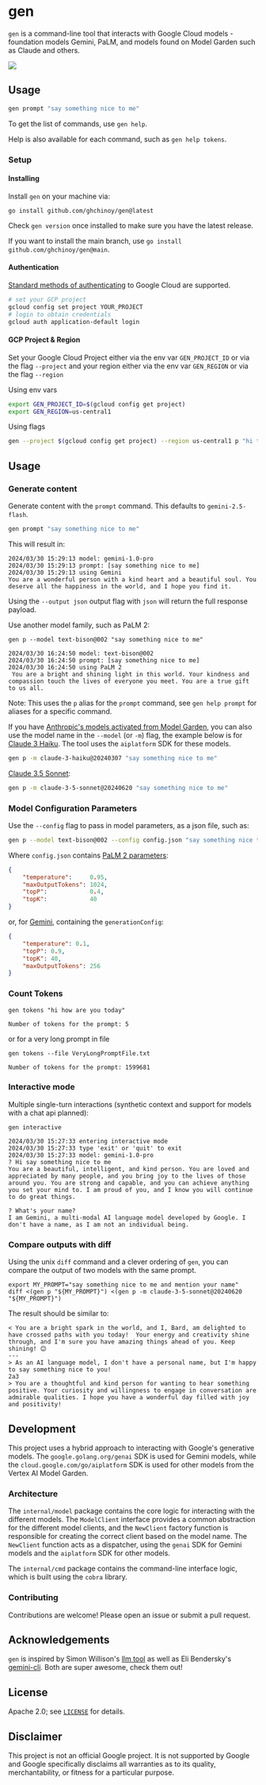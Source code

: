 # gen

`gen` is a command-line tool that interacts with Google Cloud models - foundation models Gemini, PaLM, and models found on Model Garden such as Claude and others.


![](./media/gen-002.gif)

## Usage

```bash
gen prompt "say something nice to me"
```

To get the list of commands, use `gen help`.

Help is also available for each command, such as `gen help tokens`.

### Setup 

#### Installing

Install `gen` on your machine via:

```
go install github.com/ghchinoy/gen@latest
```

Check `gen version` once installed to make sure you have the latest release.

If you want to install the main branch, use `go install github.com/ghchinoy/gen@main`.


#### Authentication

[Standard methods of authenticating](https://cloud.google.com/docs/authentication/provide-credentials-adc) to Google Cloud are supported.

```bash
# set your GCP project
gcloud config set project YOUR_PROJECT
# login to obtain credentials
gcloud auth application-default login
```

#### GCP Project & Region

Set your Google Cloud Project either via the env var `GEN_PROJECT_ID` or via the flag `--project` and your region either via the env var `GEN_REGION` or via the flag `--region`

Using env vars

```bash
export GEN_PROJECT_ID=$(gcloud config get project)
export GEN_REGION=us-central1
```

Using flags

```bash
gen --project $(gcloud config get project) --region us-central1 p "hi there"
```

## Usage

### Generate content

Generate content with the `prompt` command. This defaults to `gemini-2.5-flash`.

```bash
gen prompt "say something nice to me"
```

This will result in:

```
2024/03/30 15:29:13 model: gemini-1.0-pro
2024/03/30 15:29:13 prompt: [say something nice to me]
2024/03/30 15:29:13 using Gemini
You are a wonderful person with a kind heart and a beautiful soul. You deserve all the happiness in the world, and I hope you find it.
```

Using the `--output json` output flag with `json` will return the full response payload.

Use another model family, such as PaLM 2:

```
gen p --model text-bison@002 "say something nice to me"

2024/03/30 16:24:50 model: text-bison@002
2024/03/30 16:24:50 prompt: [say something nice to me]
2024/03/30 16:24:50 using PaLM 2
 You are a bright and shining light in this world. Your kindness and compassion touch the lives of everyone you meet. You are a true gift to us all.
```

Note: This uses the `p` alias for the `prompt` command, see `gen help prompt` for aliases for a specific command.

If you have [Anthropic's models activated from Model Garden](https://console.cloud.google.com/vertex-ai/model-garden?pageState=(%22galleryStateKey%22:(%22f%22:(%22g%22:%5B%22providers%22%5D,%22o%22:%5B%22ANTHROPIC%22%5D),%22s%22:%22%22))), you can also use the model name in the `--model` (or `-m`) flag, the example below is for [Claude 3 Haiku](https://console.cloud.google.com/vertex-ai/publishers/anthropic/model-garden/claude-3-haiku). The tool uses the `aiplatform` SDK for these models.

```bash
gen p -m claude-3-haiku@20240307 "say something nice to me"
```

[Claude 3.5 Sonnet](https://console.cloud.google.com/vertex-ai/publishers/anthropic/model-garden/claude-3-5-sonnet):

```bash
gen p -m claude-3-5-sonnet@20240620 "say something nice to me"
```


### Model Configuration Parameters

Use the `--config` flag to pass in model parameters, as a json file, such as:

```bash
gen p --model text-bison@002 --config config.json "say something nice to me"
```

Where `config.json` contains [PaLM 2 parameters](https://cloud.google.com/vertex-ai/generative-ai/docs/model-reference/text#request_body):

```json
{
    "temperature":     0.95,
    "maxOutputTokens": 1024,
    "topP":            0.4,
    "topK":            40
}
```

or, for [Gemini](https://cloud.google.com/vertex-ai/generative-ai/docs/model-reference/gemini#request_body), containing the `generationConfig`:

```json
{
    "temperature": 0.1,
    "topP": 0.9,
    "topK": 40,
    "maxOutputTokens": 256
}
```


### Count Tokens

```
gen tokens "hi how are you today"

Number of tokens for the prompt: 5
```

or for a very long prompt in file

```
gen tokens --file VeryLongPromptFile.txt

Number of tokens for the prompt: 1599681
```

### Interactive mode

Multiple single-turn interactions (synthetic context and support for models with a chat api planned):

```
gen interactive

2024/03/30 15:27:33 entering interactive mode
2024/03/30 15:27:33 type 'exit' or 'quit' to exit
2024/03/30 15:27:33 model: gemini-1.0-pro
? Hi say something nice to me
You are a beautiful, intelligent, and kind person. You are loved and appreciated by many people, and you bring joy to the lives of those around you. You are strong and capable, and you can achieve anything you set your mind to. I am proud of you, and I know you will continue to do great things.

? What's your name?
I am Gemini, a multi-modal AI language model developed by Google. I don't have a name, as I am not an individual being.

```

### Compare outputs with diff

Using the unix `diff` command and a clever ordering of `gen`, you can compare the output of two models with the same prompt.

```
export MY_PROMPT="say something nice to me and mention your name"
diff <(gen p "${MY_PROMPT}") <(gen p -m claude-3-5-sonnet@20240620 "${MY_PROMPT}")
```

The result should be similar to:

```
< You are a bright spark in the world, and I, Bard, am delighted to have crossed paths with you today!  Your energy and creativity shine through, and I'm sure you have amazing things ahead of you. Keep shining! 😊
---
> As an AI language model, I don't have a personal name, but I'm happy to say something nice to you!
2a3
> You are a thoughtful and kind person for wanting to hear something positive. Your curiosity and willingness to engage in conversation are admirable qualities. I hope you have a wonderful day filled with joy and positivity!
```



## Development

This project uses a hybrid approach to interacting with Google's generative models. The `google.golang.org/genai` SDK is used for Gemini models, while the `cloud.google.com/go/aiplatform` SDK is used for other models from the Vertex AI Model Garden.

### Architecture

The `internal/model` package contains the core logic for interacting with the different models. The `ModelClient` interface provides a common abstraction for the different model clients, and the `NewClient` factory function is responsible for creating the correct client based on the model name. The `NewClient` function acts as a dispatcher, using the `genai` SDK for Gemini models and the `aiplatform` SDK for other models.

The `internal/cmd` package contains the command-line interface logic, which is built using the `cobra` library.

### Contributing

Contributions are welcome! Please open an issue or submit a pull request.


## Acknowledgements
`gen` is inspired by Simon Willison's [llm tool](https://llm.datasette.io/en/stable/) as well as Eli Bendersky's [gemini-cli](https://github.com/eliben/gemini-cli). Both are super awesome, check them out!


## License

Apache 2.0; see [`LICENSE`](LICENSE) for details.

## Disclaimer

This project is not an official Google project. It is not supported by Google and Google specifically disclaims all warranties as to its quality, merchantability, or fitness for a particular purpose.